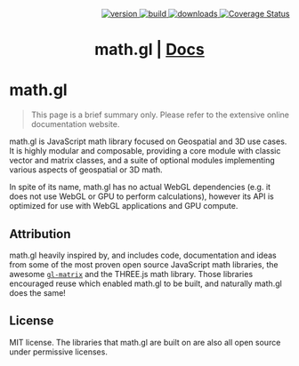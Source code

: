 <p align="right">
  <a href="https://npmjs.org/package/math.gl">
    <img src="https://img.shields.io/npm/v/math.gl.svg?style=flat-square" alt="version" />
  </a>
  <a href="https://travis-ci.com/uber-web/math.gl">
    <img src="https://api.travis-ci.com/uber-web/math.gl.svg?branch=master" alt="build" />
  </a>
  <a href="https://npmjs.org/package/math.gl">
    <img src="https://img.shields.io/npm/dm/math.gl.svg?style=flat-square" alt="downloads" />
  </a>
  <a href='https://coveralls.io/github/uber-web/math.gl'><img src='https://coveralls.io/repos/github/uber-web/math.gl/badge.svg' alt='Coverage Status' /></a>
</p>

<h1 align="center">math.gl | <a href="https://math.gl">Docs</a></h1>

# math.gl

> This page is a brief summary only. Please refer to the extensive online documentation website.

math.gl is JavaScript math library focused on Geospatial and 3D use cases. It is highly modular and composable, providing a core module with classic vector and matrix classes, and a suite of optional modules implementing various aspects of geospatial or 3D math.

In spite of its name, math.gl has no actual WebGL dependencies (e.g. it does not use WebGL or GPU to perform calculations), however its API is optimized for use with WebGL applications and GPU compute.

## Attribution

math.gl heavily inspired by, and includes code, documentation and ideas from some of the most proven open source JavaScript math libraries, the awesome [`gl-matrix`](http://glmatrix.net/) and the THREE.js math library. Those libraries encouraged reuse which enabled math.gl to be built, and naturally math.gl does the same!

## License

MIT license. The libraries that math.gl are built on are also all open source under permissive licenses.

